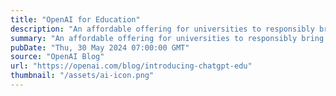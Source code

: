 ```yaml
---
title: "OpenAI for Education"
description: "An affordable offering for universities to responsibly bring AI to campus."
summary: "An affordable offering for universities to responsibly bring AI to campus."
pubDate: "Thu, 30 May 2024 07:00:00 GMT"
source: "OpenAI Blog"
url: "https://openai.com/blog/introducing-chatgpt-edu"
thumbnail: "/assets/ai-icon.png"
---
```


